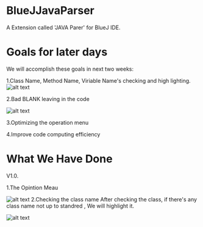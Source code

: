 # BlueJJavaParser
A Extension called 'JAVA Parer' for BlueJ IDE.
# Goals for later days
We will accomplish these goals in next two weeks:

1.Class Name, Method Name, Viriable Name's checking and high lighting.
![alt text][pg1]


2.Bad BLANK leaving in the code

![alt text][pg2]
 
3.Optimizing the operation menu

4.Improve code computing efficiency

# What We Have Done
V1.0.

1.The Opintion Meau

![alt text][pg3]
2.Checking the class name
After checking the class, if there's any class name not up to standred , We will highlight it.

![alt text][pg4]


[pg1]: https://github.com/InterFaceGu/BlueJJavaParser/blob/master/ThePictures/Picture1.png
[pg2]: https://github.com/InterFaceGu/BlueJJavaParser/blob/master/ThePictures/Picture2.png
[pg3]: https://github.com/InterFaceGu/BlueJJavaParser/blob/master/ThePictures/Picture3.png
[pg4]: https://github.com/InterFaceGu/BlueJJavaParser/blob/master/ThePictures/Picture4.png
